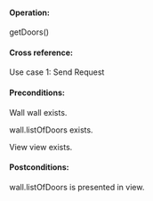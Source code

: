 #### Operation: 

getDoors() 

#### Cross reference: 

Use case 1: Send Request 

#### Preconditions: 

Wall wall exists.

wall.listOfDoors exists.

View view exists. 

#### Postconditions: 

wall.listOfDoors is presented in view. 
